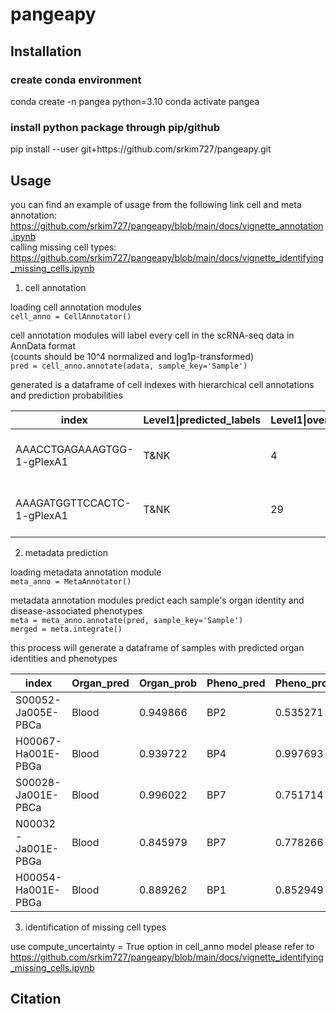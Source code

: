 # pangeapy

## Installation

### create conda environment
conda create -n pangea python=3.10 
conda activate pangea   

### install python package through pip/github
pip install --user git+https:<area>//github.com/srkim727/pangeapy.git   

## Usage
you can find an example of usage from the following link
cell and meta annotation: https://github.com/srkim727/pangeapy/blob/main/docs/vignette_annotation.ipynb   
calling missing cell types: https://github.com/srkim727/pangeapy/blob/main/docs/vignette_identifying_missing_cells.ipynb

1) cell annotation   
   
  loading cell annotation modules   
  ```cell_anno = CellAnnotator()```   
   
cell annotation modules will label every cell in the scRNA-seq data in AnnData format   
(counts should be 10^4 normalized and log1p-transformed)   
```pred = cell_anno.annotate(adata, sample_key='Sample')```      

generated is a dataframe of cell indexes with hierarchical cell annotations and prediction probabilities

|index|Level1&#124;predicted_labels   |Level1&#124;over_clustering|Level1&#124;majority_voting|Level1&#124;conf_score|Level1&#124;cert_score|Level2&#124;predicted_labels|Level2&#124;over_clustering|Level2&#124;majority_voting|Level2&#124;conf_score|Level2&#124;cert_score|PG_annotations|PG_combined_score|Sample  |
|--------------------------|----------------------|----------------------|-----------------|-----------------|-----------------------|----------------------|----------------------|-----------------|-----------------|--------------|-----------------|--------|------------------|
|AAACCTGAGAAAGTGG-1-gPlexA1|T&NK                  |4                     |T&NK             |0.999999         |0.275238               |NK_CD16               |36                    |NK_CD16          |0.999932         |0.216732      |T&NK&#124;NK_CD16     |0.999966|S00109-Ja001E-PBCa|
|AAAGATGGTTCCACTC-1-gPlexA1|T&NK                  |29                    |T&NK             |0.999993         |0.503419               |NK_CD16               |35                    |NK_CD16          |0.992871         |0.344663      |T&NK&#124;NK_CD16     |0.996425|S00109-Ja001E-PBCa|


2) metadata prediction

loading metadata annotation module   
```meta_anno = MetaAnnotator()```

metadata annotation modules predict each sample's organ identity and disease-associated phenotypes   
```meta = meta_anno.annotate(pred, sample_key='Sample')```   
```merged = meta.integrate()```

this process will generate a dataframe of samples with predicted organ identities and phenotypes   

|index                    |Organ_pred   |Organ_prob|Pheno_pred|Pheno_prob|
|--------------------------|-------------|----------|----------|----------|
|S00052-Ja005E-PBCa        |Blood        |0.949866  |BP2       |0.535271  |
|H00067-Ha001E-PBGa        |Blood        |0.939722  |BP4       |0.997693  |
|S00028-Ja001E-PBCa        |Blood        |0.996022  |BP7       |0.751714  |
|N00032-Ja001E-PBGa        |Blood        |0.845979  |BP7       |0.778266  |
|H00054-Ha001E-PBGa        |Blood        |0.889262  |BP1       |0.852949  |


3) identification of missing cell types

use compute_uncertainty = True option in cell_anno model
please refer to https://github.com/srkim727/pangeapy/blob/main/docs/vignette_identifying_missing_cells.ipynb

## Citation

